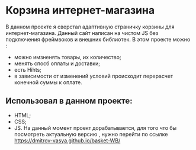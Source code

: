 # Корзина интернет-магазина
В данном проекте я сверстал адаптивную страничку корзины для интернет-магазина.  Данный сайт написан на чистом JS  без подключения фреймвоков и внешних библиотек.
В этом проекте можно :
- можно имзненять товары, их количество;
- менять спосб оплаты и доставки;
- есть Hihts;
- в зависимости от изменений условий происходит перерасчет конечной суммы к оплате.
## Использовал в данном проекте:
- HTML;
- CSS;
- JS.
На данный момент проект дорабатывается, для того что бы посмотреть актуальную версию , нужно перейти по ссылке  https://dmitrov-vasya.github.io/basket-WB/
